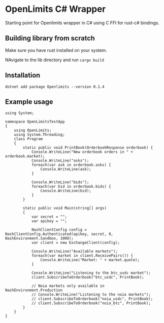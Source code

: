 # OpenLimits C# Wrapper

Starting point for Openlimits wrapper in C# using C FFI for rust-c# bindings.

## Building library from scratch

Make sure you have rust installed on your system.

NAvigate to the lib directory and run `cargo build`

## Installation

`dotnet add package Openlimits --version 0.1.4`

## Example usage

```
using System;

namespace OpenLimitsTestApp
{
    using OpenLimits;
    using System.Threading;
    class Program
    {
        static public void PrintBook(OrderbookResponse orderbook) {
            Console.WriteLine("New orderbook orders in " + orderbook.market);
            Console.WriteLine("asks");
            foreach(var ask in orderbook.asks) {
                Console.WriteLine(ask);
            }

            Console.WriteLine("bids");
            foreach(var bid in orderbook.bids) {
                Console.WriteLine(bid);
            }
        }

        static public void Main(string[] args)
        {
            var secret = "";
            var apikey = "";
            
            NashClientConfig config = NashClientConfig.Authenticated(apikey, secret, 0, NashEnvironment.Sandbox, 1000);
            var client = new ExchangeClient(config);

            Console.WriteLine("Available markets");
            foreach(var market in client.ReceivePairs()) {
                Console.WriteLine("Market: " + market.quote);
            }
            
            Console.WriteLine("Listening to the btc_usdc market");
            client.SubscribeToOrderbook("btc_usdc", PrintBook);
            
            // Noia markets only available in NashEnvironment.Production
            // Console.WriteLine("Listening to the noia markets");
            // client.SubscribeToOrderbook("noia_usdc", PrintBook);
            // client.SubscribeToOrderbook("noia_btc", PrintBook);
        }
    }
}
```
